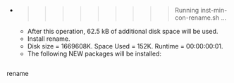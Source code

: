 * >>>>>>>>> Running inst-min-con-rename.sh ...
  * After this operation, 62.5 kB of additional disk space will be used.
  * Install rename.
  * Disk size = 1669608K. Space Used = 152K. Runtime = 00:00:00:01.
  * The following NEW packages will be installed:
  ```bash
rename
  ```
